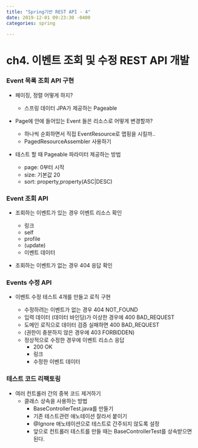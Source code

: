 ```yaml
---
title: "Spring기반 REST API - 4"
date: 2019-12-01 09:23:30 -0400
categories: spring

---
```


ch4. 이벤트 조회 및 수정 REST API 개발
===================

### Event 목록 조회 API 구현
- 페이징, 정렬 어떻게 하지?
  - 스프링 데이터 JPA가 제공하는 Pageable

- Page<Event>에 안에 들어있는 Event 들은 리소스로 어떻게 변경할까?
  - 하나씩 순회하면서 직접 EventResource로 맵핑을 시킬까..
  - PagedResourceAssembler<T> 사용하기

- 테스트 할 때 Pageable 파라미터 제공하는 방법
  - page: 0부터 시작
  - size: 기본값 20
  - sort: property,property(ASC|DESC)


### Event 조회 API
- 조회하는 이벤트가 있는 경우 이벤트 리소스 확인
  - 링크
  - self
  - profile
  - (update)
  - 이벤트 데이터

- 조회하는 이벤트가 없는 경우 404 응답 확인


### Events 수정 API
- 이벤트 수정 테스트 4개를 만들고 로직 구현

  - 수정하려는 이벤트가 없는 경우 404 NOT_FOUND
  - 입력 데이터 (데이터 바인딩)가 이상한 경우에 400 BAD_REQUEST
  - 도메인 로직으로 데이터 검증 실패하면 400 BAD_REQUEST
  - (권한이 충분하지 않은 경우에 403 FORBIDDEN)
  - 정상적으로 수정한 경우에 이벤트 리소스 응답
    - 200 OK
    - 링크
    - 수정한 이벤트 데이터
    
### 테스트 코드 리팩토링
- 여러 컨트롤러 간의 중복 코드 제거하기
   - 클래스 상속을 사용하는 방법
     - BaseControllerTest.java를 만들기
     - 기존 테스트관련 애노테이션 잘라서 붙이기   
     - @Ignore 애노테이션으로 테스트로 간주되지 않도록 설정
     - 앞으로 컨트롤러 테스트를 만들 때는 BaseControllerTest를 상속받으면 된다.
